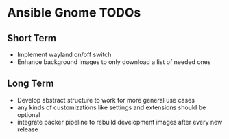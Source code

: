 # Ansible Gnome TODOs

## Short Term

* Implement wayland on/off switch
* Enhance background images to only download a list of needed ones

## Long Term

* Develop abstract structure to work for more general use cases
* any kinds of customizations like settings and extensions should be optional 
* integrate packer pipeline to rebuild development images after every new release
